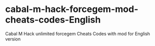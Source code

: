 # cabal-m-hack-forcegem-mod-cheats-codes-English
Cabal M Hack unlimited forcegem Cheats Codes with mod for English version

